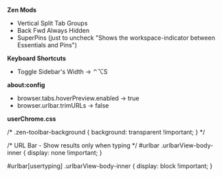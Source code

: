 **Zen Mods**
- Vertical Split Tab Groups
- Back Fwd Always Hidden
- SuperPins (just to uncheck "Shows the workspace-indicator between Essentials and Pins")

**Keyboard Shortcuts**
- Toggle Sidebar's Width -> ⌃⌥S

**about:config**
- browser.tabs.hoverPreview.enabled -> true
- browser.urlbar.trimURLs -> false

**userChrome.css**

/*
.zen-toolbar-background {
  background: transparent !important;
}
*/

/* URL Bar - Show results only when typing */
#urlbar .urlbarView-body-inner {
  display: none !important;
}
 
#urlbar[usertyping] .urlbarView-body-inner {
  display: block !important;
}
